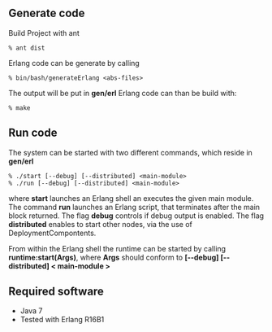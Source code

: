## Generate code
Build Project with ant

    % ant dist

Erlang code can be generate by calling 

    % bin/bash/generateErlang <abs-files>

The output will be put in __gen/erl__
Erlang code can than be build with:

    % make

## Run code
The system can be started with two different commands, which reside in __gen/erl__

    % ./start [--debug] [--distributed] <main-module>
    % ./run [--debug] [--distributed] <main-module>

where __start__ launches an Erlang shell an executes the given main module.
The command __run__ launches an Erlang script, that terminates after the main block returned. 
The flag __debug__ controls if debug output is enabled.
The flag __distributed__ enables to start other nodes, via the use of DeploymentCompontents.


From within the Erlang shell the runtime can be started by calling __runtime:start(Args)__, where __Args__ should conform to __[--debug] [--distributed] < main-module >__

## Required software
* Java 7
* Tested with Erlang R16B1    
